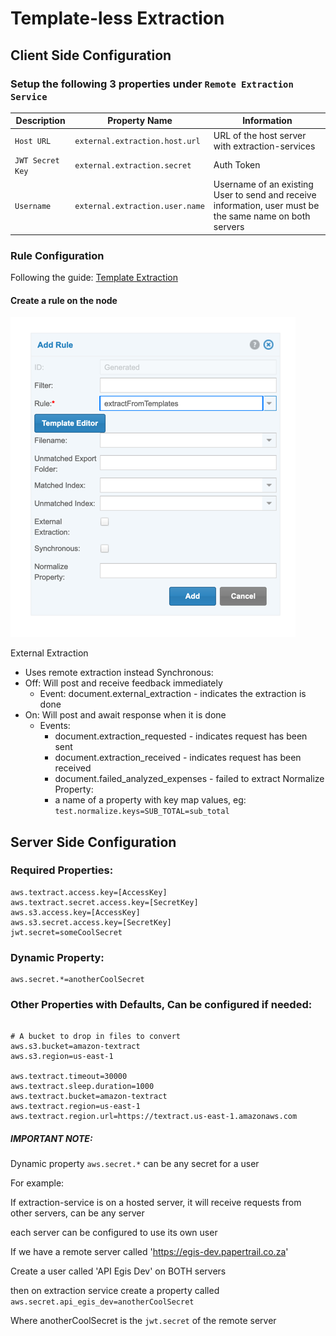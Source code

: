 # Template-less Extraction

## Client Side Configuration

### Setup the following 3 properties under `Remote Extraction Service`

| Description      | Property Name                   | Information                                                                                              |
|------------------|---------------------------------|----------------------------------------------------------------------------------------------------------|
| `Host URL`       | `external.extraction.host.url`  | URL of the host server with extraction-services                                                          |
| `JWT Secret Key` | `external.extraction.secret`    | Auth Token                                                                                               |
| `Username`       | `external.extraction.user.name` | Username of an existing User to send and receive information, user must be the same name on both servers |

### Rule Configuration
Following the guide: [Template Extraction](configuration/template-extraction.md) 

#### Create a rule on the node

![Template Rule](../images/tmp-ext.png)   

External Extraction
* Uses remote extraction instead
Synchronous: 
* Off: Will post and receive feedback immediately
  * Event: document.external_extraction - indicates the extraction is done
* On: Will post and await response when it is done 
  * Events:
    * document.extraction_requested - indicates request has been sent
    * document.extraction_received - indicates request has been received
    * document.failed_analyzed_expenses - failed to extract
Normalize Property:
    * a name of a property with key map values, eg: `test.normalize.keys=SUB_TOTAL=sub_total`

## Server Side Configuration

### Required Properties:

```properties
aws.textract.access.key=[AccessKey]
aws.textract.secret.access.key=[SecretKey]
aws.s3.access.key=[AccessKey]
aws.s3.secret.access.key=[SecretKey]
jwt.secret=someCoolSecret
```

### Dynamic Property:
```properties
aws.secret.*=anotherCoolSecret
```

### Other Properties with Defaults, Can be configured if needed:
```properties

# A bucket to drop in files to convert
aws.s3.bucket=amazon-textract
aws.s3.region=us-east-1

aws.textract.timeout=30000
aws.textract.sleep.duration=1000
aws.textract.bucket=amazon-textract
aws.textract.region=us-east-1
aws.textract.region.url=https://textract.us-east-1.amazonaws.com

```

##### IMPORTANT NOTE:

Dynamic property `aws.secret.*` can be any secret for a user

For example:

If extraction-service is on a hosted server, it will receive requests from other servers, can be any server

each server can be configured to use its own user

If we have a remote server called 'https://egis-dev.papertrail.co.za'

Create a user called 'API Egis Dev' on BOTH servers

then on extraction service
create a property called `aws.secret.api_egis_dev=anotherCoolSecret`

Where anotherCoolSecret is the `jwt.secret` of the remote server 
